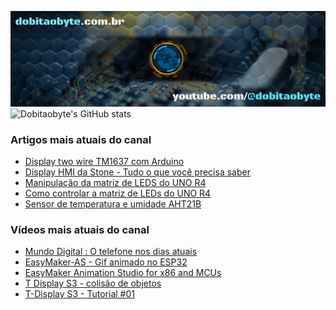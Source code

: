 ![Welcome to Do bit Ao Byte](./dobitaobyte-github.jpg)
![Dobitaobyte's GitHub stats](https://github-readme-stats.vercel.app/api?username=DjamesSuhanko&show_icons=true&theme=radical)

### Artigos mais atuais do canal
<!-- BLOG-POST-LIST:START -->
- [Display  two wire TM1637 com Arduino](https://www.dobitaobyte.com.br/display-two-wire-tm-1637-com-arduino)
- [Display HMI da Stone - Tudo o que você precisa saber](https://www.dobitaobyte.com.br/display-hmi-da-stone-tudo-o-que-voce-precisa-saber)
- [Manipulação da matriz de LEDS do UNO R4](https://www.dobitaobyte.com.br/manipulacao-da-matriz-de-leds-do-uno-r4)
- [Como controlar a matriz de LEDs do UNO R4](https://www.dobitaobyte.com.br/como-controlar-a-matriz-de-leds-do-uno-r4)
- [Sensor de temperatura e umidade AHT21B](https://www.dobitaobyte.com.br/sensor-de-temperatura-e-umidade-aht-21-b)
<!-- BLOG-POST-LIST:END -->

### Vídeos mais atuais do canal
<!-- YOUTUBE-POST-LIST:START -->
- [Mundo Digital : O telefone nos dias atuais](https://www.youtube.com/watch?v=oSUOf1znQPs)
- [EasyMaker-AS - Gif animado no ESP32](https://www.youtube.com/watch?v=FxwwzkmMvfE)
- [EasyMaker Animation Studio for x86 and MCUs](https://www.youtube.com/watch?v=3nGWqujnzlQ)
- [T Display S3 - colisão de objetos](https://www.youtube.com/watch?v=VjoNu9SCD40)
- [T-Display S3 - Tutorial #01](https://www.youtube.com/watch?v=CCTERa9nWV0)
<!-- YOUTUBE-POST-LIST:END -->